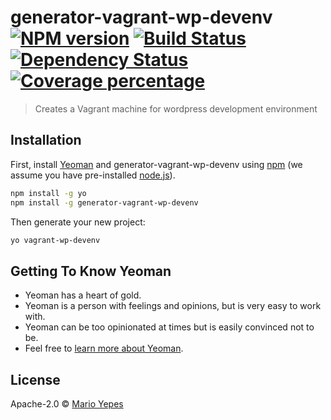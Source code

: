 # generator-vagrant-wp-devenv [![NPM version][npm-image]][npm-url] [![Build Status][travis-image]][travis-url] [![Dependency Status][daviddm-image]][daviddm-url] [![Coverage percentage][coveralls-image]][coveralls-url]
> Creates a Vagrant machine for wordpress development environment

## Installation

First, install [Yeoman](http://yeoman.io) and generator-vagrant-wp-devenv using [npm](https://www.npmjs.com/) (we assume you have pre-installed [node.js](https://nodejs.org/)).

```bash
npm install -g yo
npm install -g generator-vagrant-wp-devenv
```

Then generate your new project:

```bash
yo vagrant-wp-devenv
```

## Getting To Know Yeoman

 * Yeoman has a heart of gold.
 * Yeoman is a person with feelings and opinions, but is very easy to work with.
 * Yeoman can be too opinionated at times but is easily convinced not to be.
 * Feel free to [learn more about Yeoman](http://yeoman.io/).

## License

Apache-2.0 © [Mario Yepes]()


[npm-image]: https://badge.fury.io/js/generator-vagrant-wp-devenv.svg
[npm-url]: https://npmjs.org/package/generator-vagrant-wp-devenv
[travis-image]: https://travis-ci.org/marioy47/generator-vagrant-wp-devenv.svg?branch=master
[travis-url]: https://travis-ci.org/marioy47/generator-vagrant-wp-devenv
[daviddm-image]: https://david-dm.org/marioy47/generator-vagrant-wp-devenv.svg?theme=shields.io
[daviddm-url]: https://david-dm.org/marioy47/generator-vagrant-wp-devenv
[coveralls-image]: https://coveralls.io/repos/marioy47/generator-vagrant-wp-devenv/badge.svg
[coveralls-url]: https://coveralls.io/r/marioy47/generator-vagrant-wp-devenv
